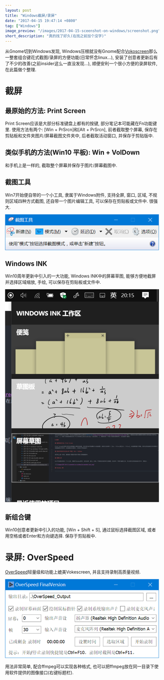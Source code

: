 ```yaml
---
layout: post
title: "Windows截屏/录屏"
date: "2017-04-15 19:47:14 +0800"
tag: ["Windows"]
image_preview: "/images/2017-04-15-sceenshot-on-windows/screenshot.png"
short_description: "真的找了好久(在找之前加个没字)"
---
```



从Gnome切到Windows发现, Windows压根就没有Gnome配合[Vokoscreen](http://linuxecke.volkoh.de/vokoscreen/vokoscreen.html)那么一整套组合键花式截图/录屏的方便功能(日常怀念linux...), 安装了创意者更新后有了不少的改善(之前insider这么一直没发现...), 顺便安利一个很小方便的录屏软件, 在此篇做个整理.

# 截屏

## 最原始的方法: Print Screen

Print Screen应该是大部分标准键盘上都有的按键, 部分笔记本可能藏在Fn功能键里. 使用方法有两个: [Win + PrSrcn]和[Alt + PrSrcn], 前者截取整个屏幕, 保存在剪贴板和文件夹图片/屏幕截图文件夹中, 后者截取活动窗口, 并保存于剪贴版中.

## 类似手机的方法(Win10 平板): Win + VolDown

和手机上是一样的, 截取整个屏幕并保存于图片/屏幕截图中.

## 截图工具

Win7开始便自带的一个小工具, 隶属于Windows附件, 支持全屏, 窗口, 区域, 不规则区域四种方式截图, 还自带一个图片编辑工具, 可以保存在剪贴板或文件中. 很强大.

![](/images/2017-04-15-sceenshot-on-windows/screenshot-tool.png)

## Windows INK

Win10周年更新中引入的一大功能, Windows INK中的屏幕草图, 能够方便地截屏并选择区域缩放, 手绘, 可以保存在剪贴板或文件中.

![](/images/2017-04-15-sceenshot-on-windows/windows-ink.png)

## 新组合键

Win10创意者更新中引入的功能, [Win + Shift + S], 通过鼠标选择截图区域, 或者用空格或者Enter和方向键选择. 保存于剪贴板中.

# 录屏: OverSpeed

[OverSpeed](http://pan.baidu.com/s/1c0z4nM4)轻量级和功能上媲美Vokescreen, 并且支持录制高质量视频.

![](/images/2017-04-15-sceenshot-on-windows/overspeed.png)

用法非常简单, 配合ffmpeg可以实现各种格式, 也可以把ffmpeg放在同一目录下使用软件提供的图像接口(右键标题栏).